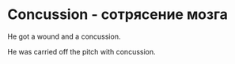 # Concussion - сотрясение мозга




He got a wound and a concussion.

He was carried off the pitch with concussion.